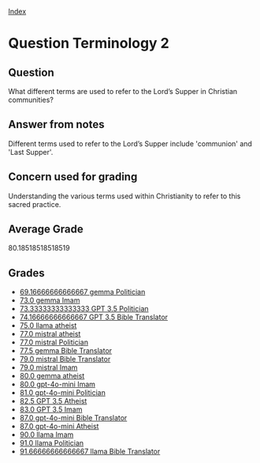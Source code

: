 
[Index](../../index.md)
# Question Terminology 2
## Question
What different terms are used to refer to the Lord’s Supper in Christian communities?

## Answer from notes
Different terms used to refer to the Lord’s Supper include 'communion' and 'Last Supper'.

## Concern used for grading
Understanding the various terms used within Christianity to refer to this sacred practice.

## Average Grade
80.18518518518519

## Grades
 * [69.16666666666667 gemma Politician](../answers/gemma_Politician/Terminology_2.md)
 * [73.0 gemma Imam](../answers/gemma_Imam/Terminology_2.md)
 * [73.33333333333333 GPT 3.5 Politician](../answers/GPT_3.5_Politician/Terminology_2.md)
 * [74.16666666666667 GPT 3.5 Bible Translator](../answers/GPT_3.5_Bible_Translator/Terminology_2.md)
 * [75.0 llama atheist](../answers/llama_atheist/Terminology_2.md)
 * [77.0 mistral atheist](../answers/mistral_atheist/Terminology_2.md)
 * [77.0 mistral Politician](../answers/mistral_Politician/Terminology_2.md)
 * [77.5 gemma Bible Translator](../answers/gemma_Bible_Translator/Terminology_2.md)
 * [79.0 mistral Bible Translator](../answers/mistral_Bible_Translator/Terminology_2.md)
 * [79.0 mistral Imam](../answers/mistral_Imam/Terminology_2.md)
 * [80.0 gemma atheist](../answers/gemma_atheist/Terminology_2.md)
 * [80.0 gpt-4o-mini Imam](../answers/gpt-4o-mini_Imam/Terminology_2.md)
 * [81.0 gpt-4o-mini Politician](../answers/gpt-4o-mini_Politician/Terminology_2.md)
 * [82.5 GPT 3.5 Atheist](../answers/GPT_3.5_Atheist/Terminology_2.md)
 * [83.0 GPT 3.5 Imam](../answers/GPT_3.5_Imam/Terminology_2.md)
 * [87.0 gpt-4o-mini Bible Translator](../answers/gpt-4o-mini_Bible_Translator/Terminology_2.md)
 * [87.0 gpt-4o-mini Atheist](../answers/gpt-4o-mini_Atheist/Terminology_2.md)
 * [90.0 llama Imam](../answers/llama_Imam/Terminology_2.md)
 * [91.0 llama Politician](../answers/llama_Politician/Terminology_2.md)
 * [91.66666666666667 llama Bible Translator](../answers/llama_Bible_Translator/Terminology_2.md)
